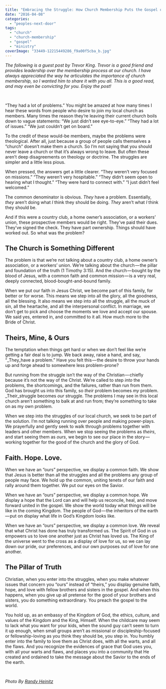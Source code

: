 ```yaml
---
title: "Embracing the Struggle: How Church Membership Puts the Gospel on Display"
date: "2016-04-08"
categories: 
  - "peoples-next-door"
tags: 
  - "church"
  - "church-membership"
  - "gospel"
  - "ministry"
coverImage: "33449-12215449286_f9a00f5cba_b.jpg"
---
```


_The following is a guest post by Trevor King. Trevor is a good friend and provides leadership over the membership process at our church. I have always appreciated the way he articulates the importance of church membership, so I wanted him to share it with you all. This is a good read, and may even be convicting for you. Enjoy the post!_

 

“They had a lot of problems.” You might be amazed at how many times I hear these words from people who desire to join my local church as members. Many times the reason they’re leaving their current church boils down to vague statements: “We just didn’t see eye-to-eye.” “They had a lot of issues.” “We just couldn’t get on board.”

To the credit of these would-be members, maybe the problems were theological. After all, just because a group of people calls themselves a “church” doesn’t make them a church. So I’m not saying that you should never leave a church or that it’s always wrong to leave. But often these aren’t deep disagreements on theology or doctrine. The struggles are simpler and a little less pious.

When pressed, the answers get a little clearer. “They weren’t very focused on missions.” “They weren’t very hospitable.” “They didn’t seem open to hearing what I thought.” “They were hard to connect with.” “I just didn’t feel welcomed.”

The common denominator is obvious. _They_ have a problem. Essentially, _they_ aren’t doing what _I_ think they should be doing. _They_ aren’t what _I_ think they should be.

And if this were a country club, a home owner’s association, or a workers’ union, these prospective members would be right. They’ve paid their dues. They’ve signed the check. They have part ownership. Things should have worked out. So what was the problem?

## **The Church is Something Different**

The problem is that we’re not talking about a country club, a home owner’s association, or a workers’ union. We’re talking about the church — the pillar and foundation of the truth (1 Timothy 3:15). And the church — bought by the blood of Jesus, with a common faith and common mission — is a very real, deeply connected, blood-bought-and-bound family.

When we put our faith in Jesus Christ, we become part of this family, for better or for worse. This means we step into all the glory, all the goodness, all the blessing. It also means we step into all the struggle, all the muck of sin, all the heartache, and all the interpersonal conflict. In marriage, we don’t get to pick and choose the moments we love and accept our spouse. We said yes, entered in, and committed to it all. How much more to the Bride of Christ.

## **Theirs, Mine, & Ours**

The temptation when things get hard or when we don’t feel like we’re getting a fair deal is to jump. We back away, raise a hand, and say, “_They_have a problem.” Have you felt this — the desire to throw your hands up and forge ahead to somewhere less problem-prone?

But running from the struggle isn’t the way of the Christian — chiefly because it’s not the way of the Christ. We’re called to step _into_ the problems, the shortcomings, and the failures, rather than run from them. God has brought us into this family, so _their_ problem becomes _my_ problem. _Their_struggle becomes _our_ struggle. The problems I may see in this local church aren’t something to balk at and run from; they’re something to take on as my own problem.

When we step into the struggles of our local church, we seek to be part of the solution. I’m not talking running over people and making power-plays. We prayerfully and gently seek to walk through problems together with leaders and other members. When we stop seeing the problems as _theirs_, and start seeing them as _ours_, we begin to see our place in the story — working together for the good of the church and the glory of God.

## **Faith. Hope. Love.**

When we have an “ours” perspective, we display a common faith. We show that Jesus is better than all the struggles and all the problems any group of people may face. We hold up the common, uniting tenets of our faith and rally around them together. We put our eyes on the Savior.

When we have an “ours” perspective, we display a common hope. We display a hope that the Lord can and will help us reconcile, heal, and move forward united in the gospel. We show the world today what things will be like in the coming Kingdom. The people of God — the inheritors of the earth — put on display what life in God’s Kingdom looks like.

When we have an “ours” perspective, we display a common love. We reveal that what Christ has done has truly transformed us. The Spirit of God in us empowers us to love one another just as Christ has loved us. The King of the universe went to the cross as a display of love for us, so we can lay down our pride, our preferences, and our own purposes out of love for one another.

## **The Pillar of Truth**

Christian, when you enter into the struggles, when you make whatever issues that concern you “ours” instead of “theirs,” you display genuine faith, hope, and love with fellow brothers and sisters in the gospel. And when this happens, when you give up all pretense for the good of your brothers and sisters, you do something extraordinary. You preach the gospel to the world.

You hold up, as an embassy of the Kingdom of God, the ethics, culture, and values of the Kingdom and the King, Himself. When the childcare may seem to lack what you want for your kids, when the sound guy can’t seem to turn it up enough, when small groups aren’t as missional or discipleship-focused or fellowship-loving as you think they should be, you step in. You humbly enter into the family to love them as Christ does, with all the warts, and all the flaws. And you recognize the evidences of grace that God uses you, with all your warts and flaws, and places you into a community that He created and ordained to take the message about the Savior to the ends of the earth.

 

 _Photo By [Randy Heinitz](http://www.flickr.com/photos/36509286@N03/12215449286/)_
